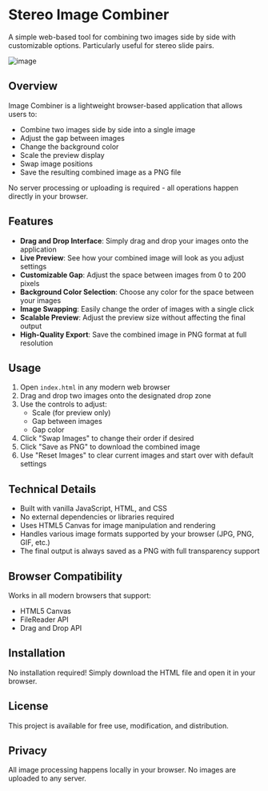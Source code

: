 # Stereo Image Combiner

A simple web-based tool for combining two images side by side with customizable options.  Particularly useful for stereo slide pairs.

![image](https://github.com/user-attachments/assets/60c94384-bcc0-43a9-acf6-580d66189534)

## Overview

Image Combiner is a lightweight browser-based application that allows users to:
- Combine two images side by side into a single image
- Adjust the gap between images
- Change the background color
- Scale the preview display
- Swap image positions
- Save the resulting combined image as a PNG file

No server processing or uploading is required - all operations happen directly in your browser.

## Features

- **Drag and Drop Interface**: Simply drag and drop your images onto the application
- **Live Preview**: See how your combined image will look as you adjust settings
- **Customizable Gap**: Adjust the space between images from 0 to 200 pixels
- **Background Color Selection**: Choose any color for the space between your images
- **Image Swapping**: Easily change the order of images with a single click
- **Scalable Preview**: Adjust the preview size without affecting the final output
- **High-Quality Export**: Save the combined image in PNG format at full resolution

## Usage

1. Open `index.html` in any modern web browser
2. Drag and drop two images onto the designated drop zone
3. Use the controls to adjust:
   - Scale (for preview only)
   - Gap between images
   - Gap color
4. Click "Swap Images" to change their order if desired
5. Click "Save as PNG" to download the combined image
6. Use "Reset Images" to clear current images and start over with default settings

## Technical Details

- Built with vanilla JavaScript, HTML, and CSS
- No external dependencies or libraries required
- Uses HTML5 Canvas for image manipulation and rendering
- Handles various image formats supported by your browser (JPG, PNG, GIF, etc.)
- The final output is always saved as a PNG with full transparency support

## Browser Compatibility

Works in all modern browsers that support:
- HTML5 Canvas
- FileReader API
- Drag and Drop API

## Installation

No installation required! Simply download the HTML file and open it in your browser.

## License

This project is available for free use, modification, and distribution.

## Privacy

All image processing happens locally in your browser. No images are uploaded to any server.
